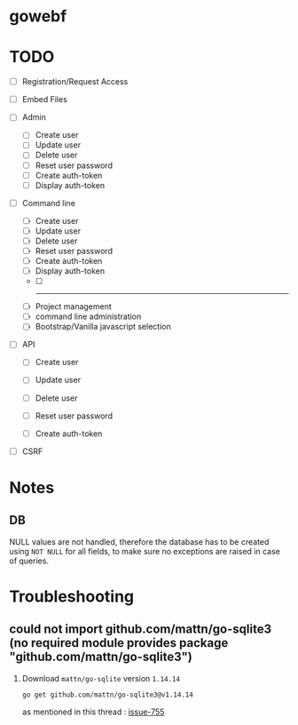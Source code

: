 # gowebf

# TODO

- [ ] Registration/Request Access
- [ ] Embed Files

- [ ] Admin
    - [ ] Create user
    - [ ] Update user
    - [ ] Delete user
    - [ ] Reset user password
    - [ ] Create auth-token
    - [ ] Display auth-token

- [ ] Command line
    - [ ] Create user
    - [ ] Update user
    - [ ] Delete user
    - [ ] Reset user password
    - [ ] Create auth-token
    - [ ] Display auth-token
    - [ ] ---------------------
    - [ ] Project management
    - [ ] command line administration
    - [ ] Bootstrap/Vanilla javascript selection

- [ ] API
    - [ ] Create user
    - [ ] Update user
    - [ ] Delete user
    - [ ] Reset user password
    - [ ] Create auth-token


- [ ] CSRF


# Notes

## DB
NULL values are not handled, therefore the database has to be created using `NOT NULL` for all fields, to make sure no exceptions are raised in case of queries.


# Troubleshooting

## could not import github.com/mattn/go-sqlite3 (no required module provides package "github.com/mattn/go-sqlite3")
1. Download `mattn/go-sqlite` version `1.14.14`
    ```bash
    go get github.com/mattn/go-sqlite3@v1.14.14
    ```

    as mentioned in this thread : [issue-755](https://github.com/mattn/go-sqlite3/issues/755)

